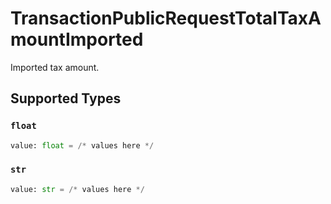 # TransactionPublicRequestTotalTaxAmountImported

Imported tax amount.


## Supported Types

### `float`

```python
value: float = /* values here */
```

### `str`

```python
value: str = /* values here */
```


